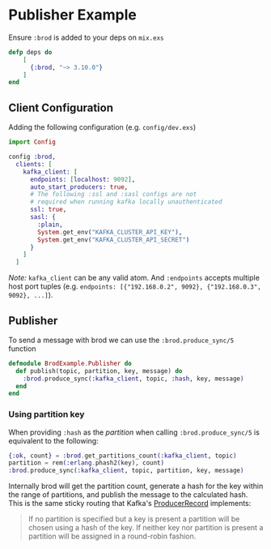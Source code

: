 # Publisher Example

Ensure `:brod` is added to your deps on `mix.exs`

```elixir
defp deps do
    [
      {:brod, "~> 3.10.0"}
    ]
end
```

## Client Configuration

Adding the following configuration (e.g. `config/dev.exs`)

```elixir
import Config

config :brod,
  clients: [
    kafka_client: [
      endpoints: [localhost: 9092],
      auto_start_producers: true,
      # The following :ssl and :sasl configs are not
      # required when running kafka locally unauthenticated
      ssl: true,
      sasl: {
        :plain,
        System.get_env("KAFKA_CLUSTER_API_KEY"),
        System.get_env("KAFKA_CLUSTER_API_SECRET")
      }
    ]
  ]
```

_Note:_ `kafka_client` can be any valid atom. And `:endpoints` accepts multiple host port tuples (e.g. `endpoints: [{"192.168.0.2", 9092}, {"192.168.0.3", 9092}, ...]`).

## Publisher

To send a message with brod we can use the `:brod.produce_sync/5` function

```elixir
defmodule BrodExample.Publisher do
  def publish(topic, partition, key, message) do
    :brod.produce_sync(:kafka_client, topic, :hash, key, message)
  end
end
```

### Using partition key

When providing `:hash` as the _partition_ when calling `:brod.produce_sync/5` is equivalent to the following:

```elixir
{:ok, count} = :brod.get_partitions_count(:kafka_client, topic)
partition = rem(:erlang.phash2(key), count)
:brod.produce_sync(:kafka_client, topic, partition, key, message)
```

Internally brod will get the partition count, generate a hash for the key within the range of partitions,
and publish the message to the calculated hash. This is the same sticky routing that Kafka's [ProducerRecord](https://kafka.apache.org/23/javadoc/org/apache/kafka/clients/producer/ProducerRecord.html) implements:

> If no partition is specified but a key is present a partition will be chosen using a hash of the key. If neither key nor partition is present a partition will be assigned in a round-robin fashion.
